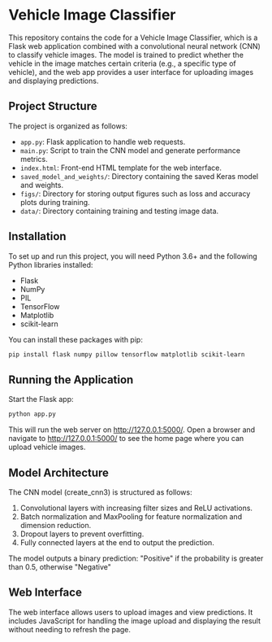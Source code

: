 # Vehicle Image Classifier

This repository contains the code for a Vehicle Image Classifier, which is a Flask web application combined with a convolutional neural network (CNN) to classify vehicle images. The model is trained to predict whether the vehicle in the image matches certain criteria (e.g., a specific type of vehicle), and the web app provides a user interface for uploading images and displaying predictions.

## Project Structure

The project is organized as follows:
- `app.py`: Flask application to handle web requests.
- `main.py`: Script to train the CNN model and generate performance metrics.
- `index.html`: Front-end HTML template for the web interface.
- `saved_model_and_weights/`: Directory containing the saved Keras model and weights.
- `figs/`: Directory for storing output figures such as loss and accuracy plots during training.
- `data/`: Directory containing training and testing image data.

## Installation

To set up and run this project, you will need Python 3.6+ and the following Python libraries installed:
- Flask
- NumPy
- PIL
- TensorFlow
- Matplotlib
- scikit-learn

You can install these packages with pip:

```bash
pip install flask numpy pillow tensorflow matplotlib scikit-learn
```
## Running the Application
Start the Flask app:
```bash
python app.py
```
This will run the web server on http://127.0.0.1:5000/.
Open a browser and navigate to http://127.0.0.1:5000/ to see the home page where you can upload vehicle images.

## Model Architecture
The CNN model (create_cnn3) is structured as follows:

1. Convolutional layers with increasing filter sizes and ReLU activations.
2. Batch normalization and MaxPooling for feature normalization and dimension reduction.
3. Dropout layers to prevent overfitting.
4. Fully connected layers at the end to output the prediction.

The model outputs a binary prediction: "Positive" if the probability is greater than 0.5, otherwise "Negative"

## Web Interface
The web interface allows users to upload images and view predictions. It includes JavaScript for handling the image upload and displaying the result without needing to refresh the page.
